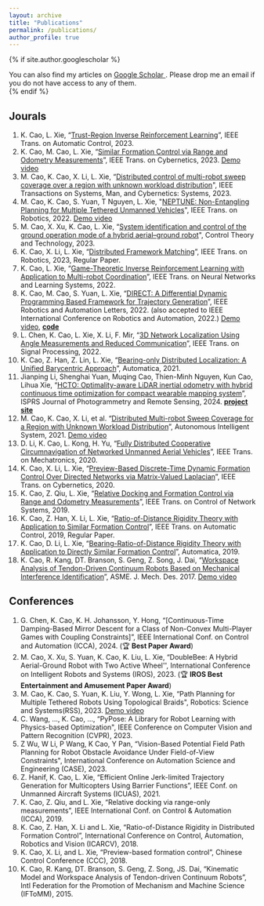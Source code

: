 ```yaml
---
layout: archive
title: "Publications"
permalink: /publications/
author_profile: true
---
```


{% if site.author.googlescholar %}
  <div class="wordwrap">You can also find my articles on <a href="{{site.author.googlescholar}}"> Google Scholar </a>. Please drop me an email if you do not have access to any of them.</div>
{% endif %}

<!-- {% include base_path %}

{% for post in site.publications reversed %}
  {% include archive-single.html %}
{% endfor %} -->




## Jourals
1. K. Cao, L. Xie, “[Trust-Region Inverse Reinforcement Learning](https://ieeexplore.ieee.org/document/10121904)”, IEEE Trans. on Automatic Control, 2023.
1. K. Cao, M. Cao, L. Xie, “[Similar Formation Control via Range and Odometry Measurements](https://ieeexplore.ieee.org/document/10099461)”, IEEE Trans. on Cybernetics, 2023. [Demo video](https://youtu.be/BEQ3iBT5bmI)
1. M. Cao, K. Cao, X. Li, L. Xie, “[Distributed control of multi-robot sweep coverage over a region with unknown workload distribution](https://ieeexplore.ieee.org/document/10168201)", IEEE Transactions on Systems, Man, and Cybernetics: Systems, 2023.
1. M. Cao, K. Cao, S. Yuan, T Nguyen, L. Xie, "[NEPTUNE: Non-Entangling Planning for Multiple Tethered Unmanned Vehicles](https://ieeexplore.ieee.org/document/10106112)", IEEE Trans. on Robotics, 2022. [Demo video](https://youtu.be/8b1RlDvQsi0)
1. M. Cao, X. Xu, K. Cao, L. Xie, “[System identification and control of the ground operation mode of a hybrid aerial–ground robot](https://link.springer.com/article/10.1007/s11768-023-00162-x)", Control Theory and Technology, 2023.
1. K. Cao, X. Li, L. Xie, “[Distributed Framework Matching](https://ieeexplore.ieee.org/document/9868243)”, IEEE Trans. on Robotics, 2023, Regular Paper.
1. K. Cao, L. Xie, “[Game-Theoretic Inverse Reinforcement Learning with Application to Multi-robot Coordination](https://ieeexplore.ieee.org/document/9715172)”, IEEE Trans. on Neural Networks and Learning Systems, 2022.
1. K. Cao, M. Cao, S. Yuan, L. Xie, “[DIRECT: A Differential Dynamic Programming Based Framework for Trajectory Generation](https://ieeexplore.ieee.org/document/9681227)”, IEEE Robotics and Automation Letters, 2022. (also accepted to IEEE International Conference on Robotics and Automation, 2022.) [Demo video](https://youtu.be/BM8_ABM_2VM), [**code**](https://github.com/ntu-caokun/DIRECT)
1. L. Chen, K. Cao, L. Xie, X. Li, F. Mir, “[3D Network Localization Using Angle Measurements and Reduced Communication](https://ieeexplore.ieee.org/abstract/document/9757822/)”, IEEE Trans. on Signal Processing, 2022.
1. K. Cao, Z. Han, Z. Lin, L. Xie, “[Bearing-only Distributed Localization: A Unified Barycentric Approach](https://www.sciencedirect.com/science/article/abs/pii/S000510982100354X)”, Automatica, 2021.
1. Jianping Li, Shenghai Yuan, Muqing Cao, Thien-Minh Nguyen, Kun Cao, Lihua Xie, “[HCTO: Optimality-aware LiDAR inertial odometry with hybrid continuous time optimization for compact wearable mapping system](https://www.sciencedirect.com/science/article/pii/S092427162400162X)”, ISPRS Journal of Photogrammetry and Remote Sensing, 2024. [**project site**](https://github.com/kafeiyin00/HCTO)
1. M. Cao, K. Cao, X. Li, et al. “[Distributed Multi-robot Sweep Coverage for a Region with Unknown Workload Distribution](https://link.springer.com/article/10.1007/s43684-021-00011-1)”, Autonomous Intelligent System, 2021. [Demo video](https://youtu.be/QFXr0ZWNCtE)
1. D. Li, K. Cao, L. Kong, H. Yu, “[Fully Distributed Cooperative Circumnavigation of Networked Unmanned Aerial Vehicles](https://ieeexplore.ieee.org/document/9340580)”, IEEE Trans. on Mechatronics, 2020.
1. K. Cao, X. Li, L. Xie, “[Preview-Based Discrete-Time Dynamic Formation Control Over Directed Networks via Matrix-Valued Laplacian](https://ieeexplore.ieee.org/document/8701524)”, IEEE Trans. on Cybernetics, 2020.
1. K. Cao, Z. Qiu, L. Xie, “[Relative Docking and Formation Control via Range and Odometry Measurements](https://ieeexplore.ieee.org/document/8892658)”, IEEE Trans. on Control of Network Systems, 2019.
1. K. Cao, Z. Han, X. Li, L. Xie, “[Ratio-of-Distance Rigidity Theory with Application to Similar Formation Control](https://ieeexplore.ieee.org/document/8820064)”, IEEE Trans. on Automatic Control, 2019, Regular Paper.
1. K. Cao, D. Li, L. Xie, “[Bearing-Ratio-of-Distance Rigidity Theory with Application to Directly Similar Formation Control](https://www.sciencedirect.com/science/article/pii/S0005109819304017)”, Automatica, 2019.
1. K. Cao, R. Kang, DT. Branson, S. Geng, Z. Song, J. Dai, “[Workspace Analysis of Tendon-Driven Continuum Robots Based on Mechanical Interference Identification](https://asmedigitalcollection.asme.org/mechanicaldesign/article/139/6/062303/472961/Workspace-Analysis-of-Tendon-Driven-Continuum)”, ASME. J. Mech. Des. 2017. [Demo video](https://youtu.be/BHAjiewdqLE)


## Conferences
1. G. Chen, K. Cao, K. H. Johansson, Y. Hong, “[Continuous-Time Damping-Based Mirror Descent for a Class of Non-Convex Multi-Player Games with Coupling Constraints]”, IEEE International Conf. on Control and Automation (ICCA), 2024. (🏆 **Best Paper Award**)
1. M. Cao, X. Xu, S. Yuan, K. Cao, K. Liu, L. Xie, “DoubleBee: A Hybrid Aerial-Ground Robot with Two Active Wheel'', International Conference on Intelligent Robots and Systems (IROS), 2023. (🏆 **IROS Best Entertainment and Amusement Paper Award**)
1. M. Cao, K. Cao, S. Yuan, K. Liu, Y. Wong, L. Xie, “Path Planning for Multiple Tethered Robots Using Topological Braids", Robotics: Science and Systems(RSS), 2023. [Demo video](https://youtu.be/BEQ3iBT5bmI)
1. C. Wang, ..., K. Cao, ..., “PyPose: A Library for Robot Learning with Physics-based Optimization", IEEE Conference on Computer Vision and Pattern Recognition (CVPR), 2023.
1. Z Wu, W Li, P Wang, K Cao, Y Pan, “Vision-Based Potential Field Path Planning for Robot Obstacle Avoidance Under Field-of-View Constraints", International Conference on Automation Science and Engineering (CASE), 2023.
1. Z. Hanif, K. Cao, L. Xie, “Efficient Online Jerk-limited Trajectory Generation for Multicopters Using Barrier Functions”, IEEE Conf. on Unmanned Aircraft Systems (ICUAS), 2021.
1. K. Cao, Z. Qiu, and L. Xie, “Relative docking via range-only measurements”, IEEE International Conf. on Control & Automation (ICCA), 2019.
1. K. Cao, Z. Han, X. Li and L. Xie, “Ratio-of-Distance Rigidity in Distributed Formation Control”, International Conference on Control, Automation, Robotics and Vision (ICARCV), 2018.
1. K. Cao, X. Li, and L. Xie, “Preview-based formation control”, Chinese Control Conference (CCC), 2018.
1. K. Cao, R. Kang, DT. Branson, S. Geng, Z. Song, JS. Dai, “Kinematic Model and Workspace Analysis of Tendon-driven Continuum Robots”, Intl Federation for the Promotion of Mechanism and Machine Science (IFToMM), 2015.
